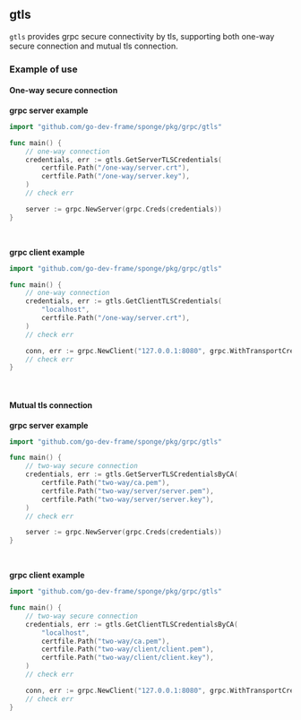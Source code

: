 ## gtls

`gtls` provides grpc secure connectivity by tls, supporting both one-way secure connection and mutual tls connection.

### Example of use

#### One-way secure connection

**grpc server example**

```go
import "github.com/go-dev-frame/sponge/pkg/grpc/gtls"

func main() {
    // one-way connection
    credentials, err := gtls.GetServerTLSCredentials(
        certfile.Path("/one-way/server.crt"),
        certfile.Path("/one-way/server.key"),
    )
    // check err

    server := grpc.NewServer(grpc.Creds(credentials))
}
```

<br>

**grpc client example**

```go
import "github.com/go-dev-frame/sponge/pkg/grpc/gtls"

func main() {
    // one-way connection
    credentials, err := gtls.GetClientTLSCredentials(
        "localhost",
        certfile.Path("/one-way/server.crt"),
	)
    // check err

    conn, err := grpc.NewClient("127.0.0.1:8080", grpc.WithTransportCredentials(credentials))
    // check err
}
```

<br>

#### Mutual tls connection

**grpc server example**

```go
import "github.com/go-dev-frame/sponge/pkg/grpc/gtls"

func main() {
    // two-way secure connection
    credentials, err := gtls.GetServerTLSCredentialsByCA(
        certfile.Path("two-way/ca.pem"),
        certfile.Path("two-way/server/server.pem"),
        certfile.Path("two-way/server/server.key"),
    )
    // check err

    server := grpc.NewServer(grpc.Creds(credentials))
}
```

<br>

**grpc client example**

```go
import "github.com/go-dev-frame/sponge/pkg/grpc/gtls"

func main() {
    // two-way secure connection
    credentials, err := gtls.GetClientTLSCredentialsByCA(
        "localhost",
        certfile.Path("two-way/ca.pem"),
        certfile.Path("two-way/client/client.pem"),
        certfile.Path("two-way/client/client.key"),
    )
    // check err

    conn, err := grpc.NewClient("127.0.0.1:8080", grpc.WithTransportCredentials(credentials))
    // check err
}
```
